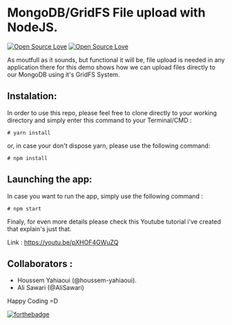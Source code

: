 # MongoDB/GridFS File upload with NodeJS.
[![Open Source Love](https://badges.frapsoft.com/os/v1/open-source.svg?v=102)](https://github.com/ellerbrock/open-source-badge/)
[![Open Source Love](https://badges.frapsoft.com/os/mit/mit.svg?v=102)](https://github.com/ellerbrock/open-source-badge/)

As moutfull as it sounds, but functional it will be, file upload is needed in any application
there for this demo shows how we can upload files directly to our MongoDB using it's GridFS System.

## Instalation:

In order to use this repo, please feel free to clone directly to your working directory and simply enter this command to your Terminal/CMD :

```
# yarn install
```
or, in case your don't dispose yarn, please use the following command:
```
# npm install
```

## Launching the app:

In case you want to run the app, simply use the following command : 

```
# npm start
```

Finaly, for even more details please check this Youtube tutorial i've created that explain's just that.

Link : https://youtu.be/pXHOF4GWuZQ

## Collaborators :
 - Houssem Yahiaoui (@houssem-yahiaoui).
 - Ali Sawari (@AliSawari)

Happy Coding =D

[![forthebadge](http://forthebadge.com/badges/built-with-love.svg)](https://github.com/houssem-yahiaoui/)
